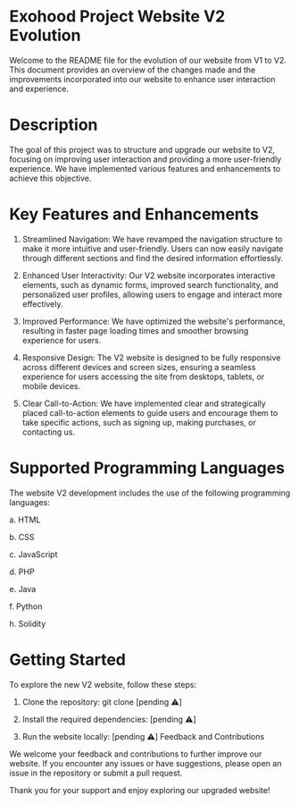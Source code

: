 # Exohood Project Website V2 Evolution

Welcome to the README file for the evolution of our website from V1 to V2. This document provides an overview of the changes made and the improvements incorporated into our website to enhance user interaction and experience.

# Description

The goal of this project was to structure and upgrade our website to V2, focusing on improving user interaction and providing a more user-friendly experience. We have implemented various features and enhancements to achieve this objective.

# Key Features and Enhancements

1. Streamlined Navigation: We have revamped the navigation structure to make it more intuitive and user-friendly. Users can now easily navigate through different sections and find the desired information effortlessly.

2. Enhanced User Interactivity: Our V2 website incorporates interactive elements, such as dynamic forms, improved search functionality, and personalized user profiles, allowing users to engage and interact more effectively.

3. Improved Performance: We have optimized the website's performance, resulting in faster page loading times and smoother browsing experience for users.

4. Responsive Design: The V2 website is designed to be fully responsive across different devices and screen sizes, ensuring a seamless experience for users accessing the site from desktops, tablets, or mobile devices.

5. Clear Call-to-Action: We have implemented clear and strategically placed call-to-action elements to guide users and encourage them to take specific actions, such as signing up, making purchases, or contacting us.

# Supported Programming Languages

The website V2 development includes the use of the following programming languages:

a. HTML

b. CSS

c. JavaScript

d. PHP

e. Java

f. Python

h. Solidity

# Getting Started

To explore the new V2 website, follow these steps:

1. Clone the repository: git clone [pending ⚠️]

2. Install the required dependencies: [pending ⚠️]

3. Run the website locally: [pending ⚠️]
Feedback and Contributions

We welcome your feedback and contributions to further improve our website. If you encounter any issues or have suggestions, please open an issue in the repository or submit a pull request.

Thank you for your support and enjoy exploring our upgraded website!
